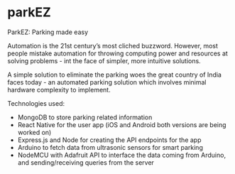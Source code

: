 # parkEZ

ParkEZ: Parking made easy 

Automation is the 21st century’s most cliched buzzword. 
However, most people mistake automation for throwing computing power and resources at solving problems - int the face of simpler, more intuitive solutions. 

A simple solution to eliminate the parking woes the great country of India faces today - an automated parking solution which involves minimal hardware complexity to implement. 

Technologies used: 
- MongoDB to store parking related information
- React Native for the user app (iOS and Android both versions are being worked on) 
- Express.js and Node for creating the API endpoints for the app 
- Arduino to fetch data from ultrasonic sensors for smart parking 
- NodeMCU with Adafruit API to interface the data coming from Arduino, and sending/receiving queries from the server  
